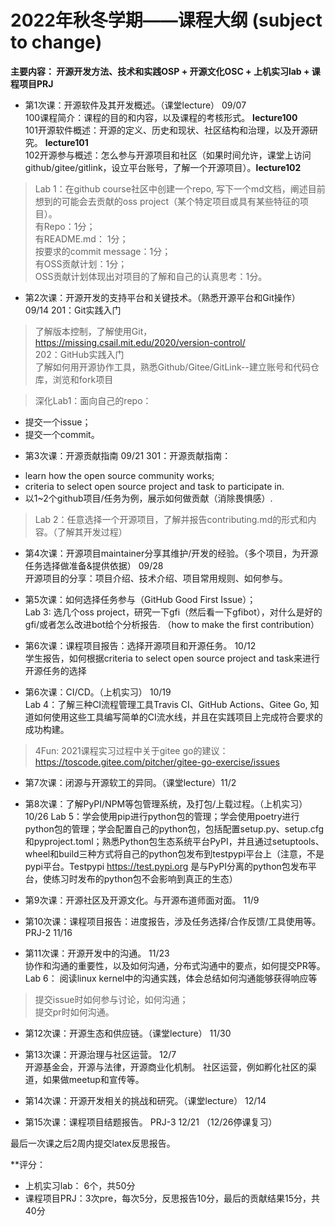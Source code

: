 # 2022年秋冬学期——课程大纲 (subject to change)

**主要内容： 开源开发方法、技术和实践OSP + 开源文化OSC + 上机实习lab  + 课程项目PRJ**

* 第1次课：开源软件及其开发概述。（课堂lecture）  09/07  
100课程简介：课程的目的和内容，以及课程的考核形式。  **lecture100**    
101开源软件概述：开源的定义、历史和现状、社区结构和治理，以及开源研究。 **lecture101**  
102开源参与概述：怎么参与开源项目和社区（如果时间允许，课堂上访问github/gitee/gitlink，设立平台账号，了解一个开源项目）。**lecture102** 

> Lab 1：在github course社区中创建一个repo, 写下一个md文档，阐述目前想到的可能会去贡献的oss project（某个特定项目或具有某些特征的项目）。   
  > 有Repo：1分；   
  >  有README.md： 1分；  
 > 按要求的commit message：1分；  
 > 有OSS贡献计划：1分；  
 > OSS贡献计划体现出对项目的了解和自己的认真思考：1分。  


* 第2次课：开源开发的支持平台和关键技术。（熟悉开源平台和Git操作）     09/14
201：Git实践入门  
> 了解版本控制，了解使用Git，https://missing.csail.mit.edu/2020/version-control/   
202：GitHub实践入门    
> 了解如何用开源协作工具，熟悉Github/Gitee/GitLink--建立账号和代码仓库，浏览和fork项目

> 深化Lab1：面向自己的repo：
-	提交一个issue；
-	提交一个commit。


* 第3次课：开源贡献指南       09/21
301：开源贡献指南：  
- learn how the open source community works;    
- criteria to select open source project and task to participate in.  
- 以1~2个github项目/任务为例，展示如何做贡献（消除畏惧感）.

> Lab 2：任意选择一个开源项目，了解并报告contributing.md的形式和内容。（了解其开发过程） 


* 第4次课：开源项目maintainer分享其维护/开发的经验。（多个项目，为开源任务选择做准备&提供依据）  	 09/28    
开源项目的分享：项目介绍、技术介绍、项目常用规则、如何参与。    


* 第5次课：如何选择任务参与（GitHub Good First Issue）；  
Lab 3: 选几个oss project，研究一下gfi（然后看一下gfibot），对什么是好的gfi/或者怎么改进bot给个分析报告. （how to make the first contribution）


* 第6次课：课程项目报告：选择开源项目和开源任务。      10/12  
学生报告，如何根据criteria to select open source project and task来进行开源任务的选择


* 第6次课：CI/CD。（上机实习）    10/19  
Lab 4：了解三种CI流程管理工具Travis CI、GitHub Actions、Gitee Go, 知道如何使用这些工具编写简单的CI流水线，并且在实践项目上完成符合要求的成功构建。   

> 4Fun: 2021课程实习过程中关于gitee go的建议：https://toscode.gitee.com/pitcher/gitee-go-exercise/issues  


* 第7次课：闭源与开源软工的异同。（课堂lecture）11/2


* 第8次课：了解PyPI/NPM等包管理系统，及打包/上载过程。（上机实习） 10/26
Lab 5：学会使用pip进行python包的管理；学会使用poetry进行python包的管理；学会配置自己的python包，包括配置setup.py、setup.cfg和pyproject.toml；熟悉Python包生态系统平台PyPI，并且通过setuptools、wheel和build三种方式将自己的python包发布到testpypi平台上（注意，不是pypi平台。Testpypi https://test.pypi.org 是与PyPI分离的python包发布平台，使练习时发布的python包不会影响到真正的生态）	


* 第9次课：开源社区及开源文化。与开源布道师面对面。 11/9


* 第10次课：课程项目报告：进度报告，涉及任务选择/合作反馈/工具使用等。 PRJ-2  11/16


* 第11次课：开源开发中的沟通。    11/23    
协作和沟通的重要性，以及如何沟通，分布式沟通中的要点，如何提交PR等。
Lab 6： 阅读linux kernel中的沟通实践，体会总结如何沟通能够获得响应等
>提交issue时如何参与讨论，如何沟通；     
>提交pr时如何沟通。


* 第12次课：开源生态和供应链。（课堂lecture）		11/30


* 第13次课：开源治理与社区运营。	  12/7  
开源基金会，开源与法律，开源商业化机制。
社区运营，例如孵化社区的渠道，如果做meetup和宣传等。 


* 第14次课：开源开发相关的挑战和研究。（课堂lecture）	    12/14


* 第15次课：课程项目结题报告。 PRJ-3   12/21  （12/26停课复习）


最后一次课之后2周内提交latex反思报告。


**评分： 
-	上机实习lab： 6个，共50分
-	课程项目PRJ：3次pre，每次5分，反思报告10分，最后的贡献结果15分，共40分

